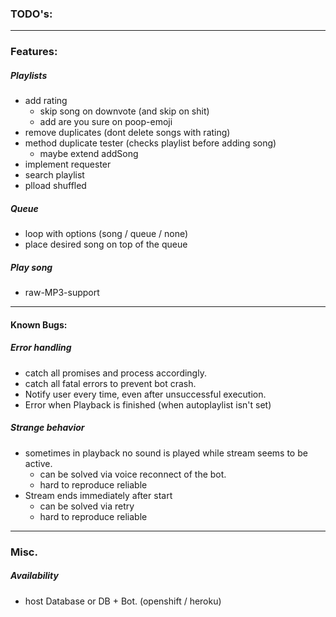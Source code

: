 ### **TODO's:** ###

---

### Features: ###

##### Playlists #####
- add rating
	- skip song on downvote (and skip on shit)
	- add are you sure on poop-emoji
- remove duplicates (dont delete songs with rating)
- method duplicate tester (checks playlist before adding song)
	- maybe extend addSong
- implement requester
- search playlist
- plload shuffled

##### Queue ##### 
- loop with options (song / queue / none)
- place desired song on top of the queue

##### Play song ##### 
- raw-MP3-support

---

#### Known Bugs: #### 

##### Error handling ##### 
- catch all promises and process accordingly. 
- catch all fatal errors to prevent bot crash.
- Notify user every time, even after unsuccessful execution.
- Error when Playback is finished (when autoplaylist isn't set)

##### Strange behavior ##### 
- sometimes in playback no sound is played while stream seems to be active.
	- can be solved via voice reconnect of the bot.
	- hard to reproduce reliable
- Stream ends immediately after start
	- can be solved via retry
	- hard to reproduce reliable

---

### Misc. ###

##### Availability ##### 
- host Database or DB + Bot. (openshift / heroku)